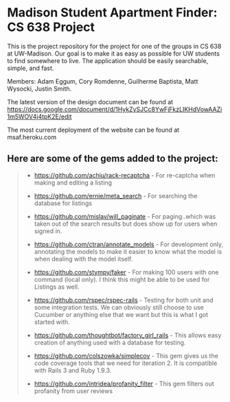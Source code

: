 Madison Student Apartment Finder: CS 638 Project
================================================

This is the project repository for the project for one of the groups in 
CS 638 at UW-Madison.  Our goal is to make it as easy as possible for 
UW students to find somewhere to live.  The application should be 
easily searchable, simple, and fast.

Members: Adam Eggum, Cory Romdenne, Guilherme Baptista, Matt Wysocki, Justin Smith.

The latest version of the design document can be found at https://docs.google.com/document/d/1HykZySJCc8YwFjFkzLIKHdVowAAZi1m5WOV4j4tpK2E/edit

The most current deployment of the website can be found at msaf.heroku.com

Here are some of the gems added to the project:
------------------------------------------------------------
>  + https://github.com/achiu/rack-recaptcha - For re-captcha when making and editing a listing
>
>  + https://github.com/ernie/meta_search - For searching the database for listings
>
>  + https://github.com/mislav/will_paginate - For paging..which was taken out of the search results but does show up for users when signed in.
>
>  + https://github.com/ctran/annotate_models - For development only, annotating the models to make it easier to know what the model is when dealing with the model itself.
> 
>  + https://github.com/stympy/faker - For making 100 users with one command (local only).  I think this might be able to be used for Listings as well.
> 
>  + https://github.com/rspec/rspec-rails - Testing for both unit and some integration tests.  We can obviously still choose to use Cucumber or anything else that we want but this is what I got started with.
> 
>  + https://github.com/thoughtbot/factory_girl_rails - This allows easy creation of anything used with a database for testing.
> 
>  + https://github.com/colszowka/simplecov - This gem gives us the code coverage tools that we need for iteration 2. It is compatible with Rails 3 and Ruby 1.9.3.
>
>  + https://github.com/intridea/profanity_filter - This gem filters out profanity from user reviews




